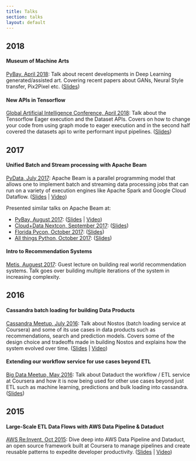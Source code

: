 ```yaml
---
title: Talks
section: talks
layout: default
---
```


<div class="hfeed">

  <!-- 2018 -->
  <div class="hentry post project-batch-title">
    <h2>2018</h2>
  </div>

  <!-- PyBay, August 2018 -->
  <div class="hentry post project-batch-title">
    <h4>Museum of Machine Arts</h4>
    <div class="entry-summary">
        <p><a class="talk-title" href="https://pybay.com/" target="_blank">PyBay, April 2018</a>: Talk about recent developments in Deep Learning generated/assisted art. Covering recent papers about GANs, Neural Style transfer, Pix2Pixel etc. (<a href="https://speakerdeck.com/sb2nov/museum-of-machine-arts" target="_blank">Slides</a>)</p>
    </div>
  </div>

  <!-- Global Artificial Intelligence Conference, April 2018 -->
  <div class="hentry post project-batch-title">
    <h4>New APIs in Tensorflow</h4>
    <div class="entry-summary">
        <p><a class="talk-title" href="http://www.globalbigdataconference.com/seattle/global-artificial-intelligence-conference/event-103.html" target="_blank">Global Artificial Intelligence Conference, April 2018</a>: Talk about the Tensorflow Eager execution and the Dataset APIs. Covers on how to change your code from using graph mode to eager execution and in the second half covered the datasets api to write performant input pipelines. (<a href="https://speakerdeck.com/sb2nov/new-apis-in-tensorflow" target="_blank">Slides</a>)</p>
    </div>
  </div>

  <!-- 2017 -->
  <div class="hentry post project-batch-title">
    <h2>2017</h2>
  </div>

  <!-- PyData, July 2017 -->
  <div class="hentry post project-batch-title">
    <h4>Unified Batch and Stream processing with Apache Beam</h4>
    <div class="entry-summary">
        <p><a class="talk-title" href="https://pydata.org/seattle2017/" target="_blank">PyData, July 2017</a>: Apache Beam is a parallel programming model that allows one to implement batch and streaming data processing jobs that can run on a variety of execution engines like Apache Spark and Google Cloud Dataflow. (<a href="https://speakerdeck.com/sb2nov/big-data-processing-with-apache-beam" target="_blank">Slides</a> | <a href="https://www.youtube.com/watch?v=-6xpDRiurmA" target="_blank">Video</a>)</p>
        <p>Presented similar talks on Apache Beam at:<ul>
          <!-- PyBay, Aug 2017 -->
          <li><a class="talk-title" href="https://pybay.com/" target="_blank">PyBay, August 2017</a>: (<a href="https://speakerdeck.com/sb2nov/unified-batch-and-stream-processing-with-apache-beam" target="_blank">Slides</a> | <a href="https://www.youtube.com/watch?v=z2nEOPz30so" target="_blank">Video</a>)</li>
          <!-- CloudDataNextCon, Sep 2017 -->
          <li><a class="talk-title" href="http://cdsea17.xnextcon.com/" target="_blank">Cloud+Data Nextcon, September 2017</a>: (<a href="https://speakerdeck.com/sb2nov/unified-processing-with-apache-beam" target="_blank">Slides</a>)</li>
          <!-- Florida Pycon, Oct 2017 -->
          <li><a class="talk-title" href="http://flpy.org/" target="_blank">Florida Pycon, October 2017</a>: (<a href="https://speakerdeck.com/sb2nov/unified-processing-with-apache-beam" target="_blank">Slides</a>)</li>
          <!-- All things Python, Oct 2017 -->
          <li><a class="talk-title" href="https://www.meetup.com/All-Things-Python/events/243725413/" target="_blank">All things Python, October 2017</a>: (<a href="https://speakerdeck.com/sb2nov/unified-processing-with-apache-beam" target="_blank">Slides</a>)</li>
        </ul></p>
    </div>
  </div>

  <!-- Metis, August 2017 -->
  <div class="hentry post project-batch-title">
    <h4>Intro to Recommendation Systems</h4>
    <div class="entry-summary">
        <p><a class="talk-title" href="https://www.thisismetis.com/" target="_blank">Metis, Auguest 2017</a>: Guest lecture on building real world recommendation systems. Talk goes over building multiple iterations of the system in increasing complexity.</p>
    </div>
  </div>

  <!-- 2016 -->
  <div class="hentry post project-batch-title">
    <h2>2016</h2>
  </div>

  <!-- Cassandra Meetup, July 2016 -->
  <div class="hentry post project-batch-title">
    <h4>Cassandra batch loading for building Data Products</h4>
    <div class="entry-summary">
        <p><a class="talk-title" href="http://www.meetup.com/DataStax-Cassandra-South-Bay-Users/events/232405279/" target="_blank">Cassandra Meetup, July 2016</a>: Talk about Nostos (batch loading service at Coursera) and some of its use cases in data products such as recommendations, search and prediction models. Covers some of the design choice and tradeoffs made in building Nostos and explains how the system evolved over time. (<a href="https://speakerdeck.com/sb2nov/cassandra-batch-loading-for-data-products" target="_blank">Slides</a> | <a href="https://www.youtube.com/watch?v=SQBGPX_eYZ0" target="_blank">Video</a>)</p>
    </div>
  </div>

  <!-- Big Data Meetup, May 2016 -->
  <div class="hentry post project-batch-title">
    <h4>Extending our workflow service for use cases beyond ETL</h4>
    <div class="entry-summary">
        <p><a class="talk-title" href="http://www.meetup.com/San-Francisco-AWS-Big-Data-Meetup/events/229638199/" target="_blank">Big Data Meetup, May 2016</a>: Talk about Dataduct the workflow / ETL service at Coursera and how it is now being used for other use cases beyond just ETL such as machine learning, predictions and bulk loading into cassandra. (<a href="https://speakerdeck.com/sb2nov/to-and-fro-from-amazon-redshift" target="_blank">Slides</a>)</p>
    </div>
  </div>

  <!-- 2015 -->
  <div class="hentry post project-batch-title">
    <h2>2015</h2>
  </div>

  <!-- AWS Re:Invent, Oct 2015 -->
  <div class="hentry post project-batch-title">
    <h4>Large-Scale ETL Data Flows with AWS Data Pipeline & Dataduct</h4>
    <div class="entry-summary">
        <p><a class="talk-title" href="https://reinvent.awsevents.com/" target="_blank">AWS Re:Invent, Oct 2015</a>: Dive deep into AWS Data Pipeline and Dataduct, an open source framework built at Coursera to manage pipelines and create reusable patterns to expedite developer productivity. (<a href="https://speakerdeck.com/sb2nov/large-scale-etl-data-flows-with-data-pipeline-and-dataduct" target="_blank">Slides</a> | <a href="https://www.youtube.com/watch?v=NLCLoJnhDOM" target="_blank">Video</a>)</p>
    </div>
  </div>

</div>
